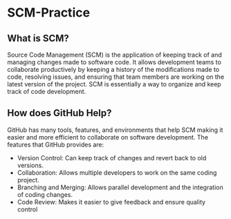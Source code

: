 # SCM-Practice
## What is SCM?
Source Code Management (SCM) is the application of keeping track of and managing changes made to software code. It allows development teams to collaborate productively by keeping a history of the modifications made to code, resolving issues, and ensuring that team members are working on the latest version of the project. SCM is essentially a way to organize and keep track of code development. 

## How does GitHub Help?
GitHub has many tools, features, and environments that help SCM making it easier and more efficient to collaborate on software development. The features that GitHub provides are: 
* Version Control:
  Can keep track of changes and revert back to old versions.
* Collaboration:
  Allows multiple developers to work on the same coding project.
* Branching and Merging:
  Allows parallel development and the integration of coding changes.
* Code Review:
  Makes it easier to give feedback and ensure quality control
  
